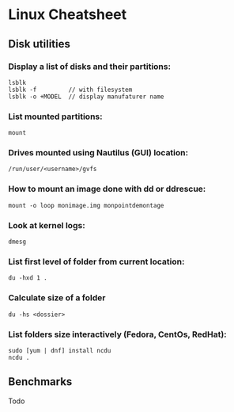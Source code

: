 # Linux Cheatsheet

## Disk utilities

### Display a list of disks and their partitions:

```Shell
lsblk
lsblk -f         // with filesystem
lsblk -o +MODEL  // display manufaturer name
```

### List mounted partitions:


```Shell
mount
```

### Drives mounted using Nautilus (GUI) location:


```
/run/user/<username>/gvfs
```

### How to mount an image done with dd or ddrescue: 

```Shell
mount -o loop monimage.img monpointdemontage
```

### Look at kernel logs:

```Shell
dmesg
```

### List first level of folder from current location:

```Shell
du -hxd 1 .
```

### Calculate size of a folder

```Shell
du -hs <dossier>
```

### List folders size interactively (Fedora, CentOs, RedHat):

```Shell
sudo [yum | dnf] install ncdu
ncdu .
```


## Benchmarks

Todo
